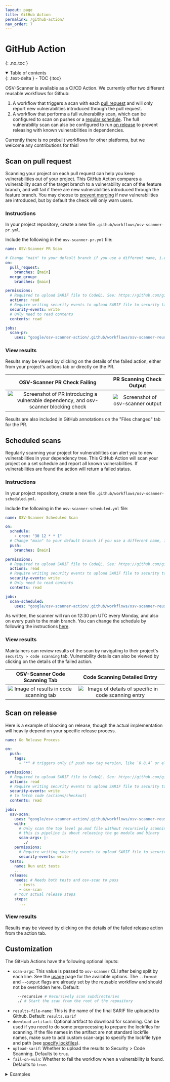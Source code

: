 ```yaml
---
layout: page
title: GitHub Action
permalink: /github-action/
nav_order: 7
---
```


# GitHub Action

{: .no_toc }

<details open markdown="block">
  <summary>
    Table of contents
  </summary>
  {: .text-delta }
- TOC
{:toc}
</details>

OSV-Scanner is available as a CI/CD Action. We currently offer two different reusable workflows for Github:

1. A workflow that triggers a scan with each [pull request](./github-action.md#scan-on-pull-request) and will only report new vulnerabilities introduced through the pull request.
2. A workflow that performs a full vulnerability scan, which can be configured to scan on pushes or a [regular schedule](./github-action.md#scheduled-scans). The full vulnerability scan can also be configured to run [on release](./github-action.md#scan-on-release) to prevent releasing with known vulnerabilities in dependencies.

Currently there is no prebuilt workflows for other platforms, but we welcome any contributions for this!

## Scan on pull request

Scanning your project on each pull request can help you keep vulnerabilities out of your project. This GitHub Action compares a vulnerability scan of the target branch to a vulnerability scan of the feature branch, and will fail if there are new vulnerabilities introduced through the feature branch. You may choose to [prevent merging](https://docs.github.com/en/repositories/configuring-branches-and-merges-in-your-repository/managing-protected-branches/about-protected-branches#require-status-checks-before-merging) if new vulnerabilities are introduced, but by default the check will only warn users.

### Instructions

In your project repository, create a new file `.github/workflows/osv-scanner-pr.yml`.

Include the following in the `osv-scanner-pr.yml` file:

```yml
name: OSV-Scanner PR Scan

# Change "main" to your default branch if you use a different name, i.e. "master"
on:
  pull_request:
    branches: [main]
  merge_group:
    branches: [main]

permissions:
  # Required to upload SARIF file to CodeQL. See: https://github.com/github/codeql-action/issues/2117
  actions: read
  # Require writing security events to upload SARIF file to security tab
  security-events: write
  # Only need to read contents
  contents: read

jobs:
  scan-pr:
    uses: "google/osv-scanner-action/.github/workflows/osv-scanner-reusable.yml@v1.9.1"
```

### View results

Results may be viewed by clicking on the details of the failed action, either from your project's actions tab or directly on the PR.

|                                                 OSV-Scanner PR Check Failing                                                  |                         PR Scanning Check Output                          |
| :---------------------------------------------------------------------------------------------------------------------------: | :-----------------------------------------------------------------------: |
| ![Screenshot of PR introducing a vulnerable dependency, and osv-scanner blocking check](images/github-action-PR-scanning.png) | ![Screenshot of osv-scanner output](images/github-action-scan-output.png) |

Results are also included in GitHub annotations on the "Files changed" tab for the PR.

## Scheduled scans

Regularly scanning your project for vulnerabilities can alert you to new vulnerabilities in your dependency tree. This GitHub Action will scan your project on a set schedule and report all known vulnerabilities. If vulnerabilities are found the action will return a failed status.

### Instructions

In your project repository, create a new file `.github/workflows/osv-scanner-scheduled.yml`.

Include the following in the `osv-scanner-scheduled.yml` file:

```yml
name: OSV-Scanner Scheduled Scan

on:
  schedule:
    - cron: "30 12 * * 1"
  # Change "main" to your default branch if you use a different name, i.e. "master"
  push:
    branches: [main]

permissions:
  # Required to upload SARIF file to CodeQL. See: https://github.com/github/codeql-action/issues/2117
  actions: read
  # Require writing security events to upload SARIF file to security tab
  security-events: write
  # Only need to read contents
  contents: read

jobs:
  scan-scheduled:
    uses: "google/osv-scanner-action/.github/workflows/osv-scanner-reusable.yml@v1.9.1"
```

As written, the scanner will run on 12:30 pm UTC every Monday, and also on every push to the main branch. You can change the schedule by following the instructions [here](https://docs.github.com/en/actions/using-workflows/events-that-trigger-workflows#schedule).

### View results

Maintainers can review results of the scan by navigating to their project's `security > code scanning` tab. Vulnerability details can also be viewed by clicking on the details of the failed action.

|                          OSV-Scanner Code Scanning Tab                           |                                 Code Scanning Detailed Entry                                  |
| :------------------------------------------------------------------------------: | :-------------------------------------------------------------------------------------------: |
| ![Image of results in code scanning tab](images/github-action-code-scanning.png) | ![Image of details of specific in code scanning entry](images/github-action-code-details.png) |

## Scan on release

Here is a example of blocking on release, though the actual implementation will heavily depend on your specific release process.

```yml
name: Go Release Process

on:
  push:
    tags:
      - "*" # triggers only if push new tag version, like `0.8.4` or else

permissions:
  # Required to upload SARIF file to CodeQL. See: https://github.com/github/codeql-action/issues/2117
  actions: read
  # Require writing security events to upload SARIF file to security tab
  security-events: write
  # to fetch code (actions/checkout)
  contents: read

jobs:
  osv-scan:
    uses: "google/osv-scanner-action/.github/workflows/osv-scanner-reusable.yml@v1.9.1"
    with:
      # Only scan the top level go.mod file without recursively scanning directories since
      # this is pipeline is about releasing the go module and binary
      scan-args: |-
        ./
    permissions:
      # Require writing security events to upload SARIF file to security tab
      security-events: write
  tests:
    name: Run unit tests
    ...
  release:
    needs: # Needs both tests and osv-scan to pass
      - tests
      - osv-scan
    # Your actual release steps
    steps:
      ...
```

### View results

Results may be viewed by clicking on the details of the failed release action from the action tab.

## Customization

The GitHub Actions have the following optional inputs:

- `scan-args`: This value is passed to `osv-scanner` CLI after being split by each line. See the [usage](./usage.md) page for the available options. The `--format` and `--output` flags are already set by the reusable workflow and should not be overridden here.
  Default:
  ```bash
    --recursive # Recursively scan subdirectories
    ./ # Start the scan from the root of the repository
  ```
- `results-file-name`: This is the name of the final SARIF file uploaded to Github.
  Default: `results.sarif`
- `download-artifact`: Optional artifact to download for scanning. Can be used if you need to do some preprocessing to prepare the lockfiles for scanning. If the file names in the artifact are not standard lockfile names, make sure to add custom scan-args to specify the lockfile type and path (see [specify lockfiles](./usage.md#specify-lockfiles)).
- `upload-sarif`: Whether to upload the results to Security > Code Scanning. Defaults to `true`.
- `fail-on-vuln`: Whether to fail the workflow when a vulnerability is found. Defaults to `true`.

<details markdown="block">
<summary>
Examples
</summary>

#### Scan specific lockfiles

```yml
jobs:
  scan-pr:
    uses: "google/osv-scanner-action/.github/workflows/osv-scanner-reusable.yml@v1.9.1"
    with:
      scan-args: |-
        --lockfile=./path/to/lockfile1
        --lockfile=requirements.txt:./path/to/python-lockfile2.txt
```

#### Default arguments

```yml
jobs:
  scan-pr:
    uses: "google/osv-scanner-action/.github/workflows/osv-scanner-reusable.yml@v1.9.1"
    with:
      scan-args: |-
        --recursive
        ./
```

#### Using download-artifact input to support preprocessing

```yml
jobs:
  extract-deps:
    name: Extract Dependencies
    # ...
    steps:
      # ... Steps to extract your dependencies
      - name: "upload osv-scanner deps" # Upload the deps
        uses: actions/upload-artifact@v4
        with:
          name: converted-OSV-Scanner-deps
          path: osv-scanner-deps.json
          retention-days: 2
  vuln-scan:
    name: Vulnerability scanning
    # makes sure the extraction step is completed before running the scanner
    needs: extract-deps
    uses: "google/osv-scanner-action/.github/workflows/osv-scanner-reusable.yml@v1.9.1"
    with:
      # Download the artifact uploaded in extract-deps step
      download-artifact: converted-OSV-Scanner-deps
      # Scan only the file inside the uploaded artifact
      scan-args: |-
        --lockfile=osv-scanner:osv-scanner-deps.json
    permissions:
      # Needed to upload the SARIF results to code-scanning dashboard.
      security-events: write
      contents: read
      actions: read
```

</details>
